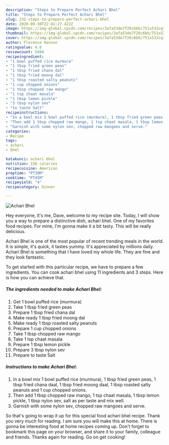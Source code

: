 ```yaml
---
description: "Steps to Prepare Perfect Achari Bhel"
title: "Steps to Prepare Perfect Achari Bhel"
slug: 232-steps-to-prepare-perfect-achari-bhel
date: 2020-09-30T22:41:27.422Z
image: https://img-global.cpcdn.com/recipes/3afa53de7f26c6bb/751x532cq70/achari-bhel-recipe-main-photo.jpg
thumbnail: https://img-global.cpcdn.com/recipes/3afa53de7f26c6bb/751x532cq70/achari-bhel-recipe-main-photo.jpg
cover: https://img-global.cpcdn.com/recipes/3afa53de7f26c6bb/751x532cq70/achari-bhel-recipe-main-photo.jpg
author: Florence Hanson
ratingvalue: 4.6
reviewcount: 5484
recipeingredient:
- "1 bowl puffed rice murmura"
- "1 tbsp fried green peas"
- "1 tbsp fried chana dal"
- "1 tbsp fried moong dal"
- "1 tbsp roasted salty peanuts"
- "1 cup chopped onions"
- "1 tbsp chopped raw mango"
- "1 tsp chaat masala"
- "1 tbsp lemon pickle"
- "3 tbsp nylon sev"
- "to taste Salt"
recipeinstructions:
- "In a bowl mix 1 bowl puffed rice (murmura), 1 tbsp fried green peas, 1 tbsp fried chana daal, 1 tbsp fried moong daal, 1 tbsp roasted salty peanuts and 1 cup chopped onions."
- "Then add 1 tbsp chopped raw mango, 1 tsp chaat masala, 1 tbsp lemon pickle, 1 tbsp nylon sev, salt as per taste and mix well."
- "Garnish with some nylon sev, chopped raw mangoes and serve."
categories:
- Recipe
tags:
- achari
- bhel

katakunci: achari bhel 
nutrition: 150 calories
recipecuisine: American
preptime: "PT39M"
cooktime: "PT45M"
recipeyield: "4"
recipecategory: Dinner

---
```



![Achari Bhel](https://img-global.cpcdn.com/recipes/3afa53de7f26c6bb/751x532cq70/achari-bhel-recipe-main-photo.jpg)

Hey everyone, it's me, Dave, welcome to my recipe site. Today, I will show you a way to prepare a distinctive dish, achari bhel. One of my favorites food recipes. For mine, I'm gonna make it a bit tasty. This will be really delicious.



Achari Bhel is one of the most popular of recent trending meals in the world. It is simple, it's quick, it tastes yummy. It's appreciated by millions daily. Achari Bhel is something that I have loved my whole life. They are fine and they look fantastic.


To get started with this particular recipe, we have to prepare a few ingredients. You can cook achari bhel using 11 ingredients and 3 steps. Here is how you can achieve that.

<!--inarticleads1-->

##### The ingredients needed to make Achari Bhel:

1. Get 1 bowl puffed rice (murmura)
1. Take 1 tbsp fried green peas
1. Prepare 1 tbsp fried chana dal
1. Make ready 1 tbsp fried moong dal
1. Make ready 1 tbsp roasted salty peanuts
1. Prepare 1 cup chopped onions
1. Take 1 tbsp chopped raw mango
1. Take 1 tsp chaat masala
1. Prepare 1 tbsp lemon pickle
1. Prepare 3 tbsp nylon sev
1. Prepare to taste Salt




<!--inarticleads2-->

##### Instructions to make Achari Bhel:

1. In a bowl mix 1 bowl puffed rice (murmura), 1 tbsp fried green peas, 1 tbsp fried chana daal, 1 tbsp fried moong daal, 1 tbsp roasted salty peanuts and 1 cup chopped onions.
1. Then add 1 tbsp chopped raw mango, 1 tsp chaat masala, 1 tbsp lemon pickle, 1 tbsp nylon sev, salt as per taste and mix well.
1. Garnish with some nylon sev, chopped raw mangoes and serve.




So that's going to wrap it up for this special food achari bhel recipe. Thank you very much for reading. I am sure you will make this at home. There is gonna be interesting food at home recipes coming up. Don't forget to bookmark this page on your browser, and share it to your family, colleague and friends. Thanks again for reading. Go on get cooking!
